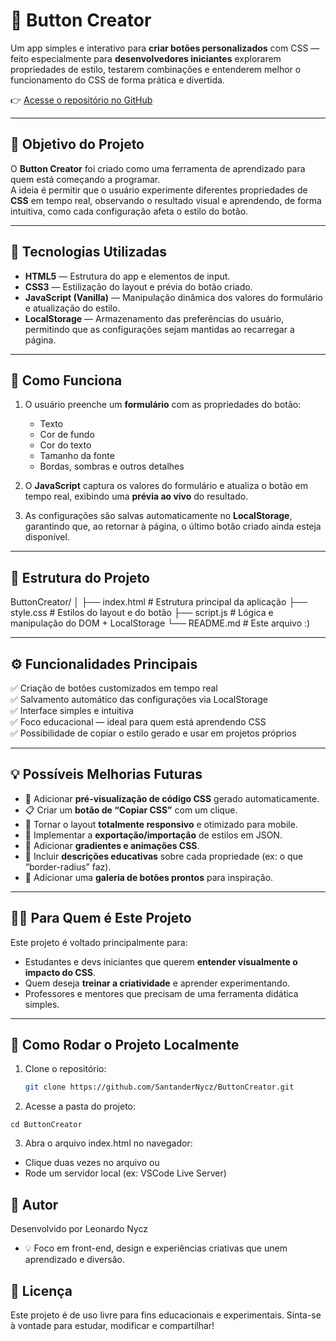 # 🎨 Button Creator

Um app simples e interativo para **criar botões personalizados** com CSS — feito especialmente para **desenvolvedores iniciantes** explorarem propriedades de estilo, testarem combinações e entenderem melhor o funcionamento do CSS de forma prática e divertida.  

👉 [Acesse o repositório no GitHub](https://github.com/SantanderNycz/ButtonCreator)

---

## 🚀 Objetivo do Projeto

O **Button Creator** foi criado como uma ferramenta de aprendizado para quem está começando a programar.  
A ideia é permitir que o usuário experimente diferentes propriedades de **CSS** em tempo real, observando o resultado visual e aprendendo, de forma intuitiva, como cada configuração afeta o estilo do botão.

---

## 🧩 Tecnologias Utilizadas

- **HTML5** — Estrutura do app e elementos de input.  
- **CSS3** — Estilização do layout e prévia do botão criado.  
- **JavaScript (Vanilla)** — Manipulação dinâmica dos valores do formulário e atualização do estilo.  
- **LocalStorage** — Armazenamento das preferências do usuário, permitindo que as configurações sejam mantidas ao recarregar a página.  

---

## 🧠 Como Funciona

1. O usuário preenche um **formulário** com as propriedades do botão:  
   - Texto  
   - Cor de fundo  
   - Cor do texto  
   - Tamanho da fonte  
   - Bordas, sombras e outros detalhes  

2. O **JavaScript** captura os valores do formulário e atualiza o botão em tempo real, exibindo uma **prévia ao vivo** do resultado.

3. As configurações são salvas automaticamente no **LocalStorage**, garantindo que, ao retornar à página, o último botão criado ainda esteja disponível.

---

## 💾 Estrutura do Projeto

ButtonCreator/
│
├── index.html # Estrutura principal da aplicação
├── style.css # Estilos do layout e do botão
├── script.js # Lógica e manipulação do DOM + LocalStorage
└── README.md # Este arquivo :)


---

## ⚙️ Funcionalidades Principais

✅ Criação de botões customizados em tempo real  
✅ Salvamento automático das configurações via LocalStorage  
✅ Interface simples e intuitiva  
✅ Foco educacional — ideal para quem está aprendendo CSS  
✅ Possibilidade de copiar o estilo gerado e usar em projetos próprios  

---

## 💡 Possíveis Melhorias Futuras

- 🎨 Adicionar **pré-visualização de código CSS** gerado automaticamente.  
- 📋 Criar um **botão de “Copiar CSS”** com um clique.  
- 📱 Tornar o layout **totalmente responsivo** e otimizado para mobile.  
- 💾 Implementar a **exportação/importação** de estilos em JSON.  
- 🌈 Adicionar **gradientes e animações CSS**.  
- 💬 Incluir **descrições educativas** sobre cada propriedade (ex: o que “border-radius” faz).  
- 🎯 Adicionar uma **galeria de botões prontos** para inspiração.

---

## 🧑‍💻 Para Quem é Este Projeto

Este projeto é voltado principalmente para:
- Estudantes e devs iniciantes que querem **entender visualmente o impacto do CSS**.
- Quem deseja **treinar a criatividade** e aprender experimentando.
- Professores e mentores que precisam de uma ferramenta didática simples.

---

## 🧱 Como Rodar o Projeto Localmente

1. Clone o repositório:
   ```bash
   git clone https://github.com/SantanderNycz/ButtonCreator.git

2. Acesse a pasta do projeto:

```cd ButtonCreator```

3. Abra o arquivo index.html no navegador:

- Clique duas vezes no arquivo ou
- Rode um servidor local (ex: VSCode Live Server)

## 🌟 Autor

Desenvolvido por Leonardo Nycz

- 💡 Foco em front-end, design e experiências criativas que unem aprendizado e diversão.

## 📜 Licença

Este projeto é de uso livre para fins educacionais e experimentais.
Sinta-se à vontade para estudar, modificar e compartilhar!
